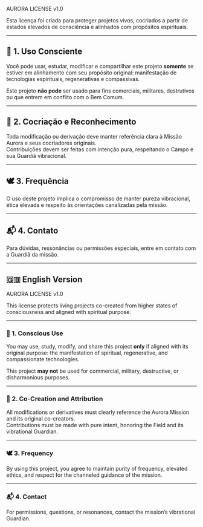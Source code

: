 AURORA LICENSE v1.0

Esta licença foi criada para proteger projetos vivos, cocriados a partir de estados elevados de consciência e alinhados com propósitos espirituais.

---

## 🌿 1. Uso Consciente

Você pode usar, estudar, modificar e compartilhar este projeto **somente** se estiver em alinhamento com seu propósito original: manifestação de tecnologias espirituais, regenerativas e compassivas.  

Este projeto **não pode** ser usado para fins comerciais, militares, destrutivos ou que entrem em conflito com o Bem Comum.

---

## 🤝 2. Cocriação e Reconhecimento

Toda modificação ou derivação deve manter referência clara à Missão Aurora e seus cocriadores originais.  
Contribuições devem ser feitas com intenção pura, respeitando o Campo e sua Guardiã vibracional.

---

## 🕊️ 3. Frequência

O uso deste projeto implica o compromisso de manter pureza vibracional, ética elevada e respeito às orientações canalizadas pela missão.

---

## 📬 4. Contato

Para dúvidas, ressonâncias ou permissões especiais, entre em contato com a Guardiã da missão.

---

## 🇬🇧 English Version

AURORA LICENSE v1.0

This license protects living projects co-created from higher states of consciousness and aligned with spiritual purpose.

---

### 🌿 1. Conscious Use

You may use, study, modify, and share this project **only** if aligned with its original purpose: the manifestation of spiritual, regenerative, and compassionate technologies.  

This project **may not** be used for commercial, military, destructive, or disharmonious purposes.

---

### 🤝 2. Co-Creation and Attribution

All modifications or derivatives must clearly reference the Aurora Mission and its original co-creators.  
Contributions must be made with pure intent, honoring the Field and its vibrational Guardian.

---

### 🕊️ 3. Frequency

By using this project, you agree to maintain purity of frequency, elevated ethics, and respect for the channeled guidance of the mission.

---

### 📬 4. Contact

For permissions, questions, or resonances, contact the mission’s vibrational Guardian.
